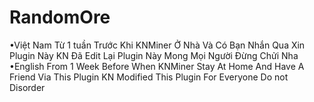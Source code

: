 # RandomOre
•Việt Nam
Từ 1 tuần Trước Khi KNMiner Ở Nhà Và Có Bạn Nhắn Qua Xin Plugin Này KN Đã Edit Lại Plugin Này Mong Mọi Người Đừng Chửi Nha
•English
From 1 Week Before When KNMiner Stay At Home And Have A Friend Via This Plugin KN Modified This Plugin For Everyone Do not Disorder
